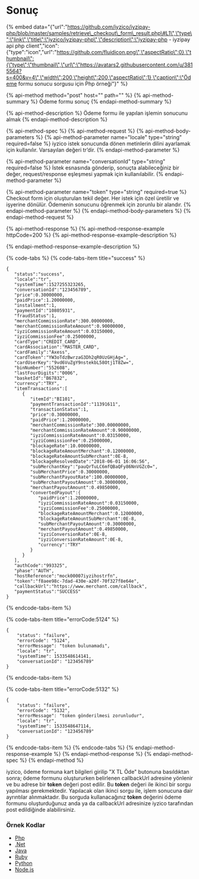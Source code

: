 # Sonuç

{% embed data="{\"url\":\"https://github.com/iyzico/iyzipay-php/blob/master/samples/retrieve\_checkout\_form\_result.php\#L1\",\"type\":\"link\",\"title\":\"iyzico/iyzipay-php\",\"description\":\"iyzipay-php - iyzipay api php client\",\"icon\":{\"type\":\"icon\",\"url\":\"https://github.com/fluidicon.png\",\"aspectRatio\":0},\"thumbnail\":{\"type\":\"thumbnail\",\"url\":\"https://avatars2.githubusercontent.com/u/3815564?s=400&v=4\",\"width\":200,\"height\":200,\"aspectRatio\":1},\"caption\":\"Ödeme formu sonucu sorgusu için Php örneği\"}" %}

{% api-method method="post" host="" path="" %}
{% api-method-summary %}
Ödeme formu sonuç
{% endapi-method-summary %}

{% api-method-description %}
Ödeme formu ile yapılan işlemin sonucunu almak
{% endapi-method-description %}

{% api-method-spec %}
{% api-method-request %}
{% api-method-body-parameters %}
{% api-method-parameter name="locale" type="string" required=false %}
iyzico istek sonucunda dönen metinlerin dilini ayarlamak için kullanılır. Varsayılan değeri tr’dir.
{% endapi-method-parameter %}

{% api-method-parameter name="conversationId" type="string" required=false %}
İstek esnasında gönderip, sonuçta alabileceğiniz bir değer, request/response eşleşmesi yapmak için kullanılabilir.
{% endapi-method-parameter %}

{% api-method-parameter name="token" type="string" required=true %}
Checkout form için oluşturulan tekil değer. Her istek için özel üretilir ve işyerine dönülür. Ödemenin sonucunu öğrenmek için zorunlu bir alandır.
{% endapi-method-parameter %}
{% endapi-method-body-parameters %}
{% endapi-method-request %}

{% api-method-response %}
{% api-method-response-example httpCode=200 %}
{% api-method-response-example-description %}

{% endapi-method-response-example-description %}

{% code-tabs %}
{% code-tabs-item title="success" %}
```
{  
   "status":"success",
   "locale":"tr",
   "systemTime":1527255323265,
   "conversationId":"123456789",
   "price":0.30000000,
   "paidPrice":1.20000000,
   "installment":1,
   "paymentId":"10805931",
   "fraudStatus":1,
   "merchantCommissionRate":300.00000000,
   "merchantCommissionRateAmount":0.90000000,
   "iyziCommissionRateAmount":0.03150000,
   "iyziCommissionFee":0.25000000,
   "cardType":"CREDIT_CARD",
   "cardAssociation":"MASTER_CARD",
   "cardFamily":"Axess",
   "cardToken":"YW3oTdzBwrzaG3Dh2qR0UzGHjAg=",
   "cardUserKey":"9vd6VuZgY9nstekbL58Otj1T8Zw=",
   "binNumber":"552608",
   "lastFourDigits":"0006",
   "basketId":"B67832",
   "currency":"TRY",
   "itemTransactions":[  
      {  
         "itemId":"BI101",
         "paymentTransactionId":"11391611",
         "transactionStatus":1,
         "price":0.30000000,
         "paidPrice":1.20000000,
         "merchantCommissionRate":300.00000000,
         "merchantCommissionRateAmount":0.90000000,
         "iyziCommissionRateAmount":0.03150000,
         "iyziCommissionFee":0.25000000,
         "blockageRate":10.00000000,
         "blockageRateAmountMerchant":0.12000000,
         "blockageRateAmountSubMerchant":0E-8,
         "blockageResolvedDate":"2018-06-01 16:06:56",
         "subMerchantKey":"pauQrTuLC6mfQBaQFy86NnVGZc0=",
         "subMerchantPrice":0.30000000,
         "subMerchantPayoutRate":100.00000000,
         "subMerchantPayoutAmount":0.30000000,
         "merchantPayoutAmount":0.49850000,
         "convertedPayout":{  
            "paidPrice":1.20000000,
            "iyziCommissionRateAmount":0.03150000,
            "iyziCommissionFee":0.25000000,
            "blockageRateAmountMerchant":0.12000000,
            "blockageRateAmountSubMerchant":0E-8,
            "subMerchantPayoutAmount":0.30000000,
            "merchantPayoutAmount":0.49850000,
            "iyziConversionRate":0E-8,
            "iyziConversionRateAmount":0E-8,
            "currency":"TRY"
         }
      }
   ],
   "authCode":"993325",
   "phase":"AUTH",
   "hostReference":"mock00007iyzihostrfn",
   "token":"f8aee98c-7dad-430e-a20f-70f327f8e64e",
   "callbackUrl":"https://www.merchant.com/callback",
   "paymentStatus":"SUCCESS"
}

```
{% endcode-tabs-item %}

{% code-tabs-item title="errorCode:5124" %}
```
{
    "status": "failure",
    "errorCode": "5124",
    "errorMessage": "token bulunamadı",
    "locale": "tr",
    "systemTime": 1533548614141,
    "conversationId": "123456789"
}

```
{% endcode-tabs-item %}

{% code-tabs-item title="errorCode:5132" %}
```
{
    "status": "failure",
    "errorCode": "5132",
    "errorMessage": "token gönderilmesi zorunludur",
    "locale": "tr",
    "systemTime": 1533548647114,
    "conversationId": "123456789"
}
```
{% endcode-tabs-item %}
{% endcode-tabs %}
{% endapi-method-response-example %}
{% endapi-method-response %}
{% endapi-method-spec %}
{% endapi-method %}

iyzico, ödeme formuna kart bilgileri girilip "X TL Öde" butonuna basıldıktan sonra; ödeme formunu oluştururken belirlenen callbackUrl adresine yönlenir ve bu adrese bir **token** değeri post edilir. Bu **token** değeri ile ikinci bir sorgu yapılması gerekmektedir. Yapılacak olan ikinci sorgu ile, işlem sonucuna dair ayrıntılar alınmaktadır. Bu sorguda kullanacağınız **token** değerini ödeme formunu oluşturduğunuz anda ya da callbackUrl adresinize iyzico tarafından post edildiğinde alabilirsiniz.

### **Örnek Kodlar**

* [Php](https://github.com/iyzico/iyzipay-php/blob/master/samples/retrieve_checkout_form_result.php#L1)
* [.Net](https://github.com/iyzico/iyzipay-dotnet/blob/master/Iyzipay.Samples/CheckoutFormSample.cs#L107)
* [Java](https://github.com/iyzico/iyzipay-java/blob/master/src/test/java/com/iyzipay/sample/CheckoutFormSample.java#L112)
* [Ruby](https://github.com/iyzico/iyzipay-ruby/blob/master/spec/checkout_form_spec.rb#L92)
* [Python](https://github.com/iyzico/iyzipay-python/blob/master/samples/retrieve_checkout_form_result.py#L11)
* [Node.js](https://github.com/iyzico/iyzipay-node/blob/master/samples/IyzipaySamples.js#L305)

